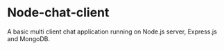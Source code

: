 # Node-chat-client

A basic multi client chat application running on Node.js server, Express.js and MongoDB.
